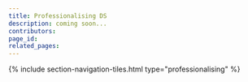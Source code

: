 ```yaml
---
title: Professionalising DS
description: coming soon...
contributors: 
page_id: 
related_pages: 
---
```


{% include section-navigation-tiles.html type="professionalising" %}